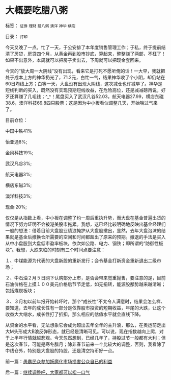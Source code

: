# 大概要吃腊八粥

标签： `证券` `理财` `腊八粥` `澳洋` `神华` `横店` 

目录： `打印`

今天又晚了一点。忙了一天，于公安排了本年度销售管理工作；于私，终于提前结清了房贷，房贷四个月，从黄金再到股市抄底，算起来，整整赚了两部，不枉了！如果不出意外，本周就可以把房子卖出去，下周就可以把现金套回来。



今天的“放大周一大阴线”没有出现，看来它是打死不愿听俺的话！一大早，我就把处于成本上方的神华扔光了，71.2元，白忙一气，结果神华收了个小阴，却仍站在60日均线上方；白等一天，大盘没有出现大阴线，这次减仓也许减早了。神华是短线判断的买入，既然没有实现预期短线收益，在危险高位，还是减减磅再说，好歹还算赚了几毛钱；^_^！尾盘买入了武汉凡谷52.03，航天电器27.99，横店东磁38.6，澳洋科技69.8四只股票；这是因为中小板看似调整几天，开始喘过气来了。



目前仓位：

中国中铁41%

怡亚通8%;

金风科技19%;

武汉凡谷3%;

航天电器3%;

横店东磁3%;

澳洋科技3%;

现金:20%;



仅仅是从指数上看，中小板在调整了约一周后重执升势，而大盘在基金普遍出货的情况下努力证明不会被港美股市拖累。我想，这已经比较明确地反映出基金经理们一般的想法：借着目前大盘股业绩浪掩护从大盘股撤出，显然，去年大盘泡沫的结果就是基金后撤换仓所需要的空间和时间都超出了原来的预期。撤退的手法是买入从中小盘股到大盘低市盈率板块，依次如公路、电力、钢铁；即所谓的“防御性板块”。我想，大跌来临的时刻有三个时间点要注意：

１、中煤能源为代表的大盘新股的重新发行；会令基金打新资金重新退出二级市场；

２、中石油２月５日网下认购部分上市，是否会带来觉重抛售，要注意的是，目前石油价格在上摸１００美元价格后节节走低，如无扭转，能源股頺势越来越清晰；包括煤炭板块；

３、３月初以前年报开始转坏时，那个“成长性”不太令人满意时，结果会怎么样、要知道，去年的成长性有一部分是依靠股市投资的短期收益，年尾的大跌，让这个收益大大缩水，成长性打了折扣，那么相应的估值水平就会直线下降。



从资金的水平看，无法想象它会成为超出去年全年的主升浪，那么，在奥运前走出大M头形成大B浪反弹形态，就已经是清晰可见。可以说，现在指数越向上爬，对于上半年行情就越悲观。今天忽然想到，已经几年了，持股过节一般都有大利；但是这次春节，可能是寒冬腊月；除非春节前来一个比较大的调整，否则，我看除了中线仓外，特别是大盘股的持股，还是清空持币好一点。



前一篇：[愚蠢民众参加妖魔化市场损害公众自已的利益](../../../2008/1/12/愚蠢民众参加妖魔化市场损害公众自已的利益.md)

后一篇：[继续调整吧，大家都可以松一口气](../../../2008/1/15/继续调整吧，大家都可以松一口气.md)